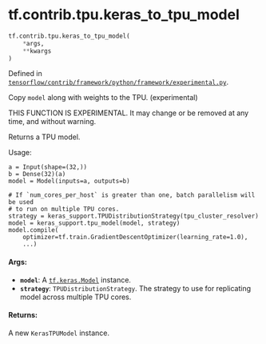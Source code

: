 <div itemscope itemtype="http://developers.google.com/ReferenceObject">
<meta itemprop="name" content="tf.contrib.tpu.keras_to_tpu_model" />
<meta itemprop="path" content="Stable" />
</div>

# tf.contrib.tpu.keras_to_tpu_model

``` python
tf.contrib.tpu.keras_to_tpu_model(
    *args,
    **kwargs
)
```



Defined in [`tensorflow/contrib/framework/python/framework/experimental.py`](/code/stable/tensorflow/contrib/framework/python/framework/experimental.py).

Copy `model` along with weights to the TPU. (experimental)

THIS FUNCTION IS EXPERIMENTAL. It may change or be removed at any time, and without warning.

Returns a TPU model.

Usage:
```
a = Input(shape=(32,))
b = Dense(32)(a)
model = Model(inputs=a, outputs=b)

# If `num_cores_per_host` is greater than one, batch parallelism will be used
# to run on multiple TPU cores.
strategy = keras_support.TPUDistributionStrategy(tpu_cluster_resolver)
model = keras_support.tpu_model(model, strategy)
model.compile(
    optimizer=tf.train.GradientDescentOptimizer(learning_rate=1.0),
    ...)
```

#### Args:

* <b>`model`</b>: A <a href="../../../tf/keras/models/Model.md"><code>tf.keras.Model</code></a> instance.
* <b>`strategy`</b>: `TPUDistributionStrategy`.  The strategy to use for replicating
    model across multiple TPU cores.


#### Returns:

A new `KerasTPUModel` instance.